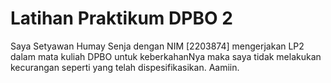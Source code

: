 # Latihan Praktikum DPBO 2
Saya Setyawan Humay Senja dengan NIM [2203874] mengerjakan LP2
dalam mata kuliah DPBO untuk keberkahanNya maka saya tidak
melakukan kecurangan seperti yang telah dispesifikasikan. Aamiin.
